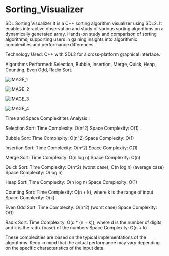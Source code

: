 # Sorting_Visualizer

SDL Sorting Visualizer 
It  is a C++ sorting algorithm visualizer using SDL2.
It enables interactive observation and study of various sorting algorithms on a dynamically generated array.
Hands-on study and comparison of sorting algorithms, supporting users in gaining insights into algorithmic complexities and performance differences.

Technology Used:
C++ with SDL2 for a cross-platform graphical interface.

Algorithms Performed:
Selection, Bubble, Insertion, Merge, Quick, Heap, Counting, Even Odd, Radix Sort.



![IMAGE_1](https://github.com/Samrudhi00/Sorting_Visualizer/assets/89694069/cb47d31f-a2b3-4d0f-8790-94d899a657a5)



![IMAGE_2](https://github.com/Samrudhi00/Sorting_Visualizer/assets/89694069/d3ca26c4-49ee-48f4-b9be-8a7c25fe8633)



![IMAGE_3](https://github.com/Samrudhi00/Sorting_Visualizer/assets/89694069/ff2603ef-a6b0-4427-abde-bea928cb9543)



![IMAGE_4](https://github.com/Samrudhi00/Sorting_Visualizer/assets/89694069/079de028-3a43-45e4-a69a-5137a82423ba)



Time and Space Complexitites Analysis :

Selection Sort:
Time Complexity: O(n^2)
Space Complexity: O(1)

Bubble Sort:
Time Complexity: O(n^2)
Space Complexity: O(1)

Insertion Sort:
Time Complexity: O(n^2)
Space Complexity: O(1)

Merge Sort:
Time Complexity: O(n log n)
Space Complexity: O(n)

Quick Sort:
Time Complexity: O(n^2) (worst case), O(n log n) (average case)
Space Complexity: O(log n)

Heap Sort:
Time Complexity: O(n log n)
Space Complexity: O(1)

Counting Sort:
Time Complexity: O(n + k), where k is the range of input
Space Complexity: O(k)

Even Odd Sort:
Time Complexity: O(n^2) (worst case)
Space Complexity: O(1)

Radix Sort:
Time Complexity: O(d * (n + k)), where d is the number of digits, and k is the radix (base) of the numbers
Space Complexity: O(n + k)

These complexities are based on the typical implementations of the algorithms. 
Keep in mind that the actual performance may vary depending on the specific characteristics of the input data.





